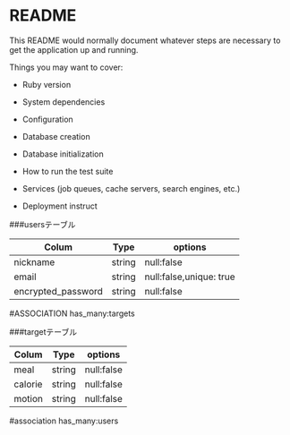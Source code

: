 # README

This README would normally document whatever steps are necessary to get the
application up and running.

Things you may want to cover:

* Ruby version

* System dependencies

* Configuration

* Database creation

* Database initialization

* How to run the test suite

* Services (job queues, cache servers, search engines, etc.)

* Deployment instruct

###usersテーブル

| Colum                | Type     | options                 |
|--------------------- |----------|-------------------------|
| nickname             | string   | null:false              |
| email                | string   | null:false,unique: true |
| encrypted_password   | string   | null:false              |

#ASSOCIATION
has_many:targets


###targetテーブル

| Colum                | Type     | options                 |
|--------------------- |----------|-------------------------|
| meal                 | string   | null:false              |
| calorie              | string   | null:false              |
| motion               | string   | null:false              |

#association
has_many:users